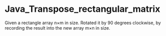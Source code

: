 # Java_Transpose_rectangular_matrix

Given a rectangle array n×m in size. Rotated it by 90 degrees clockwise, by recording the result into the new array m×n in size.
